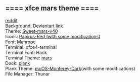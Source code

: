 ==== xfce mars theme ====
-------------
[reddit](https://www.reddit.com/r/unixporn/comments/ptxf5n/xfce_mars_theme_o/) <br>
Background: Deviantart [link](https://www.deviantart.com/thuberchs/art/Incoming-610485848)<br>
Theme: [Sweet-mars-v40](https://www.xfce-look.org/p/1253385/)<br>
Icons: [Papirus-Red (with some modifications)](https://www.xfce-look.org/p/1556287)<br>
Font: [Manrope](https://fonts.google.com/specimen/Manrope?query=manrope)<br> 
Terminal: xfce4-terminal <br>
Terminal Font: Hack <br>
Terminal Theme: [mars](https://github.com/Marakusa/xfce4-terminal-mars)<br>
Dock: [plank](https://launchpad.net/plank)<br>
Plank Theme: [mcOS-Monterey-Dark](https://www.gnome-look.org/p/1541094/)(with some modifications) <br>
File Manager: Thunar <br>
